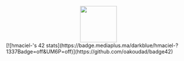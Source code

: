 <div id="header" align="center">
  <img src="https://media.giphy.com/media/M9gbBd9nbDrOTu1Mqx/giphy.gif" width="100"/>
</div>
[![hmaciel-'s 42 stats](https://badge.mediaplus.ma/darkblue/hmaciel-?1337Badge=off&UM6P=off)](https://github.com/oakoudad/badge42)